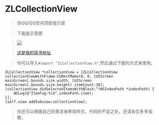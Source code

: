 # ZLCollectionView
> 仿QQ/QQ空间顶部提示窗

> 下面是示意图

> ![](https://github.com/ZYiDa/ZLCollectionView/raw/master/QQ20170817-152627.gif) 

> [这是我的简书地址](http://www.jianshu.com/u/cd395981b31d "谢谢访问") 

> 你可以导入```#import "ZLCollectionView.h"```,然后通过下面的方式来使用。

```
ZLCollectionView *collectionView = [ZLCollectionView collectionViewWithFrame:CGRectMake(0, 0, [UIScreen mainScreen].bounds.size.width, [UIScreen mainScreen].bounds.size.height) itemCount:30];
[collectionView didSelectedItemsWithBlock:^(NSIndexPath *indexPath) {
    NSLog(@"ItemTag:%ld",indexPath.item);
}];
[self.view addSubview:collectionView];
```

> 你还可以根据自己的需求来修改样式，代码的不足之处，还请各位多多指教，
